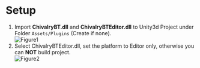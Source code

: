 # Setup
1. Import **ChivalryBT.dll** and **ChivalryBTEditor.dll** to Unity3d Project under Folder `Assets/Plugins` (Create if none).  
    ![Figure1](http://github.com/teddyzhang29/ChivalryBT/Images/setup1.png)
2. Select ChivalryBTEditor.dll, set the platform to Editor only, otherwise you can **NOT** build project.  
    ![Figure2](http://github.com/teddyzhang29/ChivalryBT/Images/setup2.png)
